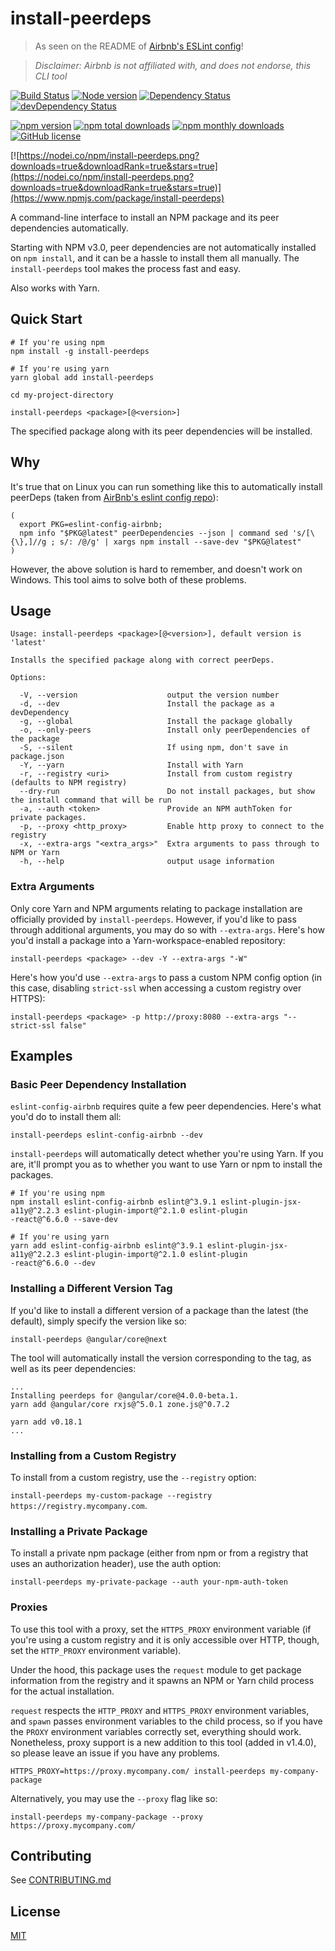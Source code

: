 # install-peerdeps

> As seen on the README of [Airbnb's ESLint config](https://www.npmjs.com/package/eslint-config-airbnb)!

> _Disclaimer: Airbnb is not affiliated with, and does not endorse, this CLI tool_

[![Build Status](https://travis-ci.org/nathanhleung/install-peerdeps.png?branch=master)](https://travis-ci.org/nathanhleung/install-peerdeps) [![Node version](https://img.shields.io/node/v/install-peerdeps.svg)](https://github.com/nathanhleung/install-peerdeps) [![Dependency Status](https://david-dm.org/nathanhleung/install-peerdeps.svg)](https://david-dm.org/nathanhleung/install-peerdeps) [![devDependency Status](https://david-dm.org/nathanhleung/install-peerdeps/dev-status.svg)](https://david-dm.org/nathanhleung/install-peerdeps?type=dev)

[![npm version](https://badge.fury.io/js/install-peerdeps.svg)](https://www.npmjs.com/package/install-peerdeps) [![npm total downloads](https://img.shields.io/npm/dt/install-peerdeps.svg)](https://www.npmjs.com/package/install-peerdeps) [![npm monthly downloads](https://img.shields.io/npm/dm/install-peerdeps.svg)](https://www.npmjs.com/package/install-peerdeps)
[![GitHub license](https://img.shields.io/github/license/nathanhleung/install-peerdeps.svg)](https://github.com/nathanhleung/install-peerdeps/blob/master/LICENSE)

[![https://nodei.co/npm/install-peerdeps.png?downloads=true&downloadRank=true&stars=true](https://nodei.co/npm/install-peerdeps.png?downloads=true&downloadRank=true&stars=true)](https://www.npmjs.com/package/install-peerdeps)

A command-line interface to install an NPM package and its peer dependencies automatically.

Starting with NPM v3.0, peer dependencies are not automatically installed on `npm install`, and it can be a hassle to install them all manually. The `install-peerdeps` tool makes the process fast and easy.

Also works with Yarn.

## Quick Start

```
# If you're using npm
npm install -g install-peerdeps

# If you're using yarn
yarn global add install-peerdeps

cd my-project-directory

install-peerdeps <package>[@<version>]
```

The specified package along with its peer dependencies will be installed.

## Why

It's true that on Linux you can run something like this to automatically install peerDeps (taken from [AirBnb's eslint config repo](https://github.com/airbnb/javascript)):

```
(
  export PKG=eslint-config-airbnb;
  npm info "$PKG@latest" peerDependencies --json | command sed 's/[\{\},]//g ; s/: /@/g' | xargs npm install --save-dev "$PKG@latest"
)
```

However, the above solution is hard to remember, and doesn't work on Windows. This tool aims to solve both of these problems.

## Usage

```
Usage: install-peerdeps <package>[@<version>], default version is 'latest'

Installs the specified package along with correct peerDeps.

Options:

  -V, --version                    output the version number
  -d, --dev                        Install the package as a devDependency
  -g, --global                     Install the package globally
  -o, --only-peers                 Install only peerDependencies of the package
  -S, --silent                     If using npm, don't save in package.json
  -Y, --yarn                       Install with Yarn
  -r, --registry <uri>             Install from custom registry (defaults to NPM registry)
  --dry-run                        Do not install packages, but show the install command that will be run
  -a, --auth <token>               Provide an NPM authToken for private packages.
  -p, --proxy <http_proxy>         Enable http proxy to connect to the registry
  -x, --extra-args "<extra_args>"  Extra arguments to pass through to NPM or Yarn
  -h, --help                       output usage information
```

### Extra Arguments

Only core Yarn and NPM arguments relating to package installation are officially provided by `install-peerdeps`. However, if you'd like to pass through additional arguments, you may do so with `--extra-args`. Here's how you'd install a package into a Yarn-workspace-enabled repository:

`install-peerdeps <package> --dev -Y --extra-args "-W"`

Here's how you'd use `--extra-args` to pass a custom NPM config option (in this case, disabling `strict-ssl` when accessing a custom registry over HTTPS):

`install-peerdeps <package> -p http://proxy:8080 --extra-args "--strict-ssl false"`

## Examples

### Basic Peer Dependency Installation

`eslint-config-airbnb` requires quite a few peer dependencies. Here's what you'd do to install them all:

`install-peerdeps eslint-config-airbnb --dev`

`install-peerdeps` will automatically detect whether you're using Yarn. If you are, it'll prompt you as to whether you want to use Yarn or npm to install the packages.

```
# If you're using npm
npm install eslint-config-airbnb eslint@^3.9.1 eslint-plugin-jsx-a11y@^2.2.3 eslint-plugin-import@^2.1.0 eslint-plugin
-react@^6.6.0 --save-dev

# If you're using yarn
yarn add eslint-config-airbnb eslint@^3.9.1 eslint-plugin-jsx-a11y@^2.2.3 eslint-plugin-import@^2.1.0 eslint-plugin
-react@^6.6.0 --dev
```

### Installing a Different Version Tag

If you'd like to install a different version of a package than the latest (the default), simply specify the version like so:

`install-peerdeps @angular/core@next`

The tool will automatically install the version corresponding to the tag, as well as its peer dependencies:

```
...
Installing peerdeps for @angular/core@4.0.0-beta.1.
yarn add @angular/core rxjs@^5.0.1 zone.js@^0.7.2

yarn add v0.18.1
...
```

### Installing from a Custom Registry

To install from a custom registry, use the `--registry` option:

`install-peerdeps my-custom-package --registry https://registry.mycompany.com`.

### Installing a Private Package

To install a private npm package (either from npm or from a registry that uses an authorization header), use the auth option:

`install-peerdeps my-private-package --auth your-npm-auth-token`

### Proxies

To use this tool with a proxy, set the `HTTPS_PROXY` environment variable (if you're using a custom registry and it is only accessible over HTTP, though, set the `HTTP_PROXY` environment variable).

Under the hood, this package uses the `request` module to get package information from the registry and it spawns an NPM or Yarn child process for the actual installation.

`request` respects the `HTTP_PROXY` and `HTTPS_PROXY` environment variables, and `spawn` passes environment variables to the child process, so if you have the `PROXY` environment variables correctly set, everything should work. Nonetheless, proxy support is a new addition to this tool (added in v1.4.0), so please leave an issue if you have any problems.

`HTTPS_PROXY=https://proxy.mycompany.com/ install-peerdeps my-company-package`

Alternatively, you may use the `--proxy` flag like so:

`install-peerdeps my-company-package --proxy https://proxy.mycompany.com/`

## Contributing

See [CONTRIBUTING.md](https://github.com/nathanhleung/install-peerdeps/blob/master/CONTRIBUTING.md)

## License

[MIT](https://github.com/nathanhleung/install-peerdeps/blob/master/LICENSE)
